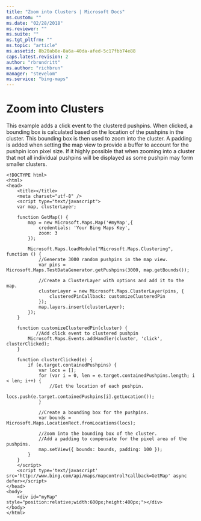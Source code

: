```yaml
---
title: "Zoom into Clusters | Microsoft Docs"
ms.custom: ""
ms.date: "02/28/2018"
ms.reviewer: ""
ms.suite: ""
ms.tgt_pltfrm: ""
ms.topic: "article"
ms.assetid: 8b20ab8e-8a6a-40da-afed-5c17fbb74e88
caps.latest.revision: 2
author: "rbrundritt"
ms.author: "richbrun"
manager: "stevelom"
ms.service: "bing-maps"
---
```

# Zoom into Clusters
This example adds a click event to the clustered pushpins. When clicked, a bounding box is calculated based on the location of the pushpins in the cluster. This bounding box is then used to zoom into the cluster. A padding is added when setting the map view to provide a buffer to account for the pushpin icon pixel size. If it highly possible that when zooming into a cluster that not all individual pushpins will be displayed as some pushpin may form smaller clusters.

```
<!DOCTYPE html>
<html>
<head>
    <title></title>
    <meta charset="utf-8" />
	<script type="text/javascript">
    var map, clusterLayer;

	function GetMap() {
	    map = new Microsoft.Maps.Map('#myMap',{
	        credentials: 'Your Bing Maps Key',
            zoom: 3
	    });

        Microsoft.Maps.loadModule("Microsoft.Maps.Clustering", function () {
            //Generate 3000 random pushpins in the map view.
            var pins = Microsoft.Maps.TestDataGenerator.getPushpins(3000, map.getBounds());

            //Create a ClusterLayer with options and add it to the map.
            clusterLayer = new Microsoft.Maps.ClusterLayer(pins, {
                clusteredPinCallback: customizeClusteredPin
            });
            map.layers.insert(clusterLayer);
        });
	}

	function customizeClusteredPin(cluster) {
           //Add click event to clustered pushpin
	    Microsoft.Maps.Events.addHandler(cluster, 'click', clusterClicked);
	}

	function clusterClicked(e) {
	    if (e.target.containedPushpins) {
	        var locs = [];
	        for (var i = 0, len = e.target.containedPushpins.length; i < len; i++) {
                //Get the location of each pushpin.
	            locs.push(e.target.containedPushpins[i].getLocation());
	        }

	        //Create a bounding box for the pushpins.
	        var bounds = Microsoft.Maps.LocationRect.fromLocations(locs);

	        //Zoom into the bounding box of the cluster. 
	        //Add a padding to compensate for the pixel area of the pushpins.
	        map.setView({ bounds: bounds, padding: 100 });
	    }
	}
    </script>
    <script type='text/javascript' src='http://www.bing.com/api/maps/mapcontrol?callback=GetMap' async defer></script>
</head>
<body>
    <div id="myMap" style="position:relative;width:600px;height:400px;"></div>
</body>
</html>
```